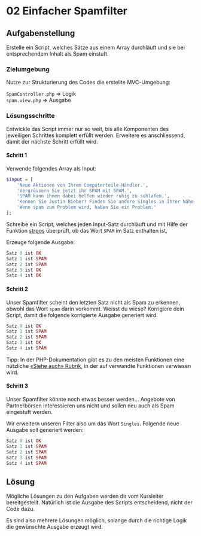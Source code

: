 # 02 Einfacher Spamfilter

## Aufgabenstellung

Erstelle ein Script, welches Sätze aus einem Array durchläuft und sie bei entsprechendem Inhalt als Spam einstuft.

### Zielumgebung

Nutze zur Strukturierung des Codes die erstellte MVC-Umgebung:

`SpamController.php` => Logik \
`spam.view.php` => Ausgabe

### Lösungsschritte

Entwickle das Script immer nur so weit, bis alle Komponenten des jeweiligen Schrittes komplett erfüllt werden. Erweitere es anschliessend, damit der nächste Schritt erfüllt wird.

#### Schritt 1

Verwende folgendes Array als Input:

```php
$input = [
    'Neue Aktionen von Ihrem Computerteile-Händler.',
    'Vergrössern Sie jetzt ihr SPAM mit SPAM.',
    'SPAM kann ihnen dabei helfen wieder ruhig zu schlafen.',
    'Kennen Sie Justin Bieber? Finden Sie andere Singles in Ihrer Nähe.',
    'Wenn spam zum Problem wird, haben Sie ein Problem.'
];
```

Schreibe ein Script, welches jeden Input-Satz durchläuft und mit Hilfe der Funktion [strpos](https://secure.php.net/manual/de/function.strpos.php) überprüft, ob das Wort `SPAM` im Satz enthalten ist.

Erzeuge folgende Ausgabe:

```php
Satz 0 ist OK
Satz 1 ist SPAM
Satz 2 ist SPAM
Satz 3 ist OK
Satz 4 ist OK
```

#### Schritt 2

Unser Spamfilter scheint den letzten Satz nicht als Spam zu erkennen, obwohl das Wort `spam` darin vorkommt. Weisst du wieso? Korrigiere dein Script, damit die folgende korrigierte Ausgabe generiert wird.

```php
Satz 0 ist OK
Satz 1 ist SPAM
Satz 2 ist SPAM
Satz 3 ist OK
Satz 4 ist SPAM
```

Tipp: In der PHP-Dokumentation gibt es zu den meisten Funktionen eine nützliche [«Siehe auch» Rubrik](https://secure.php.net/manual/de/function.strpos.php#refsect1-function.strpos-seealso), in der auf verwandte Funktionen verwiesen wird.

#### Schritt 3

Unser Spamfilter könnte noch etwas besser werden... Angebote von Partnerbörsen interessieren uns nicht und sollen neu auch als Spam eingestuft werden.

Wir erweitern unseren Filter also um das Wort `Singles`. Folgende neue Ausgabe soll generiert werden:

```php
Satz 0 ist OK
Satz 1 ist SPAM
Satz 2 ist SPAM
Satz 3 ist SPAM
Satz 4 ist SPAM
```

## Lösung

Mögliche Lösungen zu den Aufgaben werden dir vom Kursleiter bereitgestellt. Natürlich ist die Ausgabe des Scripts entscheidend, nicht der Code dazu.

Es sind also mehrere Lösungen möglich, solange durch die richtige Logik die gewünschte Ausgabe erzeugt wird.
